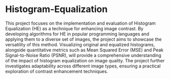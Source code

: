 # Histogram-Equalization
This project focuses on the implementation and evaluation of Histogram Equalization (HE) as a technique for enhancing image contrast. By developing algorithms for HE in popular programming languages and applying them to a diverse set of images, the project aims to showcase the versatility of this method. Visualizing original and equalized histograms, alongside quantitative metrics such as Mean Squared Error (MSE) and Peak Signal-to-Noise Ratio (PSNR), will provide a comprehensive understanding of the impact of histogram equalization on image quality. The project further investigates adaptability across different image types, ensuring a practical exploration of contrast enhancement techniques.
